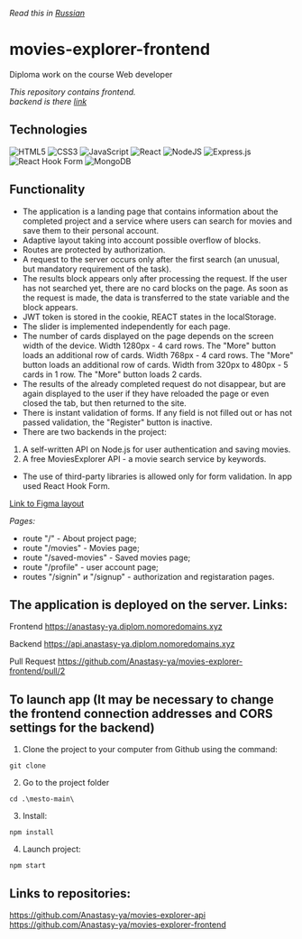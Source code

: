 *Read this in [Russian](README.rus.md)*

# movies-explorer-frontend
Diploma work on the course Web developer

*This repository contains frontend.*<br>
*backend is there [link](https://github.com/Anastasy-ya/movies-explorer-frontend)*

## Technologies
![HTML5](https://img.shields.io/badge/html5-%23E34F26.svg?style=for-the-badge&logo=html5&logoColor=white)
![CSS3](https://img.shields.io/badge/css3-%231572B6.svg?style=for-the-badge&logo=css3&logoColor=white)
![JavaScript](https://img.shields.io/badge/javascript-%23323330.svg?style=for-the-badge&logo=javascript&logoColor=%23F7DF1E)
![React](https://img.shields.io/badge/react-%2320232a.svg?style=for-the-badge&logo=react&logoColor=%2361DAFB)
![NodeJS](https://img.shields.io/badge/node.js-6DA55F?style=for-the-badge&logo=node.js&logoColor=white)
![Express.js](https://img.shields.io/badge/express.js-%23404d59.svg?style=for-the-badge&logo=express&logoColor=%2361DAFB)
![React Hook Form](https://img.shields.io/badge/React%20Hook%20Form-%23EC5990.svg?style=for-the-badge&logo=reacthookform&logoColor=white)
![MongoDB](https://img.shields.io/badge/MongoDB-%234ea94b.svg?style=for-the-badge&logo=mongodb&logoColor=white)


## Functionality

- The application is a landing page that contains information about the completed project and a service where users can search for movies
and save them to their personal account.
- Adaptive layout taking into account possible overflow of blocks.
- Routes are protected by authorization.
- A request to the server occurs only after the first search (an unusual, but mandatory requirement of the task).
- The results block appears only after processing the request. If the user has not searched yet, there are no card blocks on the page. As soon as the request is made, the data is transferred to the state variable and the block appears.
- JWT token is stored in the cookie, REACT states in the localStorage.
- The slider is implemented independently for each page.
- The number of cards displayed on the page depends on the screen width of the device.
Width 1280px - 4 card rows. The "More" button loads an additional row of cards. Width 768px - 4 card rows. The "More" button loads an additional row of cards.
Width from 320px to 480px - 5 cards in 1 row. The "More" button loads 2 cards.
- The results of the already completed request do not disappear, but are again displayed to the user if they have reloaded the page or even closed the tab, but then returned to the site.
- There is instant validation of forms. If any field is not filled out or has not passed validation, the "Register" button is inactive.
- There are two backends in the project:
1. A self-written API on Node.js for user authentication and saving movies.
2. A free MoviesExplorer API - a movie search service by keywords.
- The use of third-party libraries is allowed only for form validation. In app used React Hook Form.


[Link to Figma layout](https://www.figma.com/file/mqW0Joa8w2EToBoXqKky1S/Diploma-(Copy)?type=design&node-id=344-0&mode=design)


*Pages:*

*  route "/" - About project page;
*  route "/movies" - Movies page;
*  route "/saved-movies" - Saved movies page;
*  route "/profile" - user account page;
*  routes "/signin" и "/signup" - authorization and registaration pages.


## The application is deployed on the server. Links:

Frontend https://anastasy-ya.diplom.nomoredomains.xyz

Backend https://api.anastasy-ya.diplom.nomoredomains.xyz

Pull Request https://github.com/Anastasy-ya/movies-explorer-frontend/pull/2


## To launch app (It may be necessary to change the frontend connection addresses and CORS settings for the backend)

1. Clone the project to your computer from Github using the command:
```
git clone 
```
2. Go to the project folder
```
cd .\mesto-main\
```
3. Install:
```
npm install
```
4. Launch project:
```
npm start
```

## Links to repositories:

https://github.com/Anastasy-ya/movies-explorer-api<br>
https://github.com/Anastasy-ya/movies-explorer-frontend<br>
<br><br>


